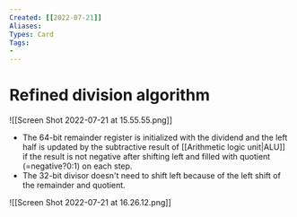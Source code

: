 ```yaml
---
Created: [[2022-07-21]]
Aliases: 
Types: Card
Tags: 
- 
---
```

# Refined division algorithm
![[Screen Shot 2022-07-21 at 15.55.55.png]]
- The 64-bit remainder register is initialized with the dividend and the left half is updated by the subtractive result of [[Arithmetic logic unit|ALU]] if the result is not negative after shifting left and filled with quotient (=negative?0:1) on each step. 
- The 32-bit divisor doesn't need to shift left because of the left shift of the remainder and quotient. 

![[Screen Shot 2022-07-21 at 16.26.12.png]]